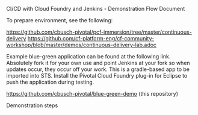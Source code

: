 CI/CD with Cloud Foundry and Jenkins - Demonstration Flow Document

To prepare environment, see the following:

https://github.com/cbusch-pivotal/pcf-immersion/tree/master/continuous-delivery
https://github.com/cf-platform-eng/cf-community-workshop/blob/master/demos/continuous-delivery-lab.adoc

Example blue-green application can be found at the following link. Absolutely fork it for your own use and point Jenkins at your fork so when updates occur, they occur off your work. This is a gradle-based app to be imported into STS. Install the Pivotal Cloud Foundry plug-in for Eclipse to push the application during testing.

https://github.com/cbusch-pivotal/blue-green-demo (this repository)


Demonstration steps
